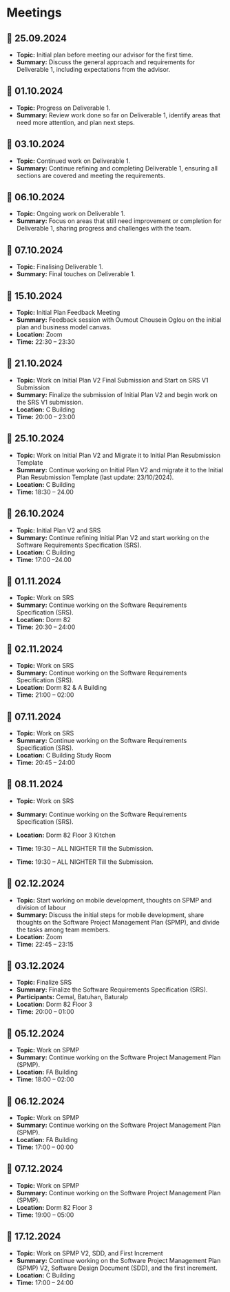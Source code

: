 # Meetings

## 📅 25.09.2024

- **Topic:** Initial plan before meeting our advisor for the first time.
- **Summary:** Discuss the general approach and requirements for Deliverable 1, including expectations from the advisor.

## 📅 01.10.2024

- **Topic:** Progress on Deliverable 1.
- **Summary:** Review work done so far on Deliverable 1, identify areas that need more attention, and plan next steps.

## 📅 03.10.2024

- **Topic:** Continued work on Deliverable 1.
- **Summary:** Continue refining and completing Deliverable 1, ensuring all sections are covered and meeting the requirements.

## 📅 06.10.2024

- **Topic:** Ongoing work on Deliverable 1.
- **Summary:** Focus on areas that still need improvement or completion for Deliverable 1, sharing progress and challenges with the team.

## 📅 07.10.2024

- **Topic:** Finalising Deliverable 1.
- **Summary:** Final touches on Deliverable 1.

## 📅 15.10.2024

- **Topic:** Initial Plan Feedback Meeting
- **Summary:** Feedback session with Oumout Chousein Oglou on the initial plan and business model canvas.
- **Location:** Zoom
- **Time:** 22:30 – 23:30

## 📅 21.10.2024

- **Topic:** Work on Initial Plan V2 Final Submission and Start on SRS V1 Submission
- **Summary:** Finalize the submission of Initial Plan V2 and begin work on the SRS V1 submission.
- **Location:** C Building
- **Time:** 20:00 – 23:00

## 📅 25.10.2024

- **Topic:** Work on Initial Plan V2 and Migrate it to Initial Plan Resubmission Template
- **Summary:** Continue working on Initial Plan V2 and migrate it to the Initial Plan Resubmission Template (last update: 23/10/2024).
- **Location:** C Building
- **Time:** 18:30 – 24.00

## 📅 26.10.2024

- **Topic:** Initial Plan V2 and SRS
- **Summary:** Continue refining Initial Plan V2 and start working on the Software Requirements Specification (SRS).
- **Location:** C Building
- **Time:** 17:00 –24.00

## 📅 01.11.2024

- **Topic:** Work on SRS
- **Summary:** Continue working on the Software Requirements Specification (SRS).
- **Location:** Dorm 82
- **Time:** 20:30 – 24:00

## 📅 02.11.2024

- **Topic:** Work on SRS
- **Summary:** Continue working on the Software Requirements Specification (SRS).
- **Location:** Dorm 82 & A Building
- **Time:** 21:00 – 02:00

## 📅 07.11.2024

- **Topic:** Work on SRS
- **Summary:** Continue working on the Software Requirements Specification (SRS).
- **Location:** C Building Study Room
- **Time:** 20:45 – 24:00

## 📅 08.11.2024

- **Topic:** Work on SRS
- **Summary:** Continue working on the Software Requirements Specification (SRS).
- **Location:** Dorm 82 Floor 3 Kitchen
- **Time:** 19:30 – ALL NIGHTER Till the Submission.

- **Time:** 19:30 – ALL NIGHTER Till the Submission.

## 📅 02.12.2024

- **Topic:** Start working on mobile development, thoughts on SPMP and division of labour
- **Summary:** Discuss the initial steps for mobile development, share thoughts on the Software Project Management Plan (SPMP), and divide the tasks among team members.
- **Location:** Zoom
- **Time:** 22:45 – 23:15

## 📅 03.12.2024

- **Topic:** Finalize SRS
- **Summary:** Finalize the Software Requirements Specification (SRS).
- **Participants:** Cemal, Batuhan, Baturalp 
- **Location:** Dorm 82 Floor 3
- **Time:** 20:00 – 01:00

## 📅 05.12.2024

- **Topic:** Work on SPMP
- **Summary:** Continue working on the Software Project Management Plan (SPMP).
- **Location:** FA Building
- **Time:** 18:00 – 02:00

## 📅 06.12.2024

- **Topic:** Work on SPMP
- **Summary:** Continue working on the Software Project Management Plan (SPMP).
- **Location:** FA Building
- **Time:** 17:00 – 00:00

## 📅 07.12.2024

- **Topic:** Work on SPMP
- **Summary:** Continue working on the Software Project Management Plan (SPMP).
- **Location:** Dorm 82 Floor 3
- **Time:** 19:00 – 05:00

## 📅 17.12.2024

- **Topic:** Work on SPMP V2, SDD, and First Increment
- **Summary:** Continue working on the Software Project Management Plan (SPMP) V2, Software Design Document (SDD), and the first increment.
- **Location:** C Building
- **Time:** 17:00 – 24:00